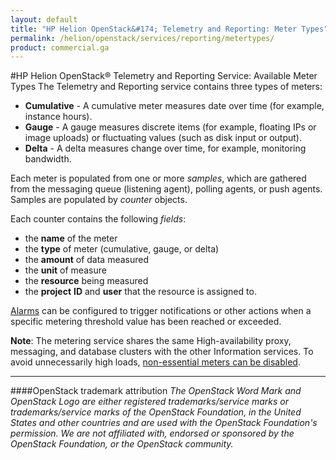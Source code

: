 ```yaml
---
layout: default
title: "HP Helion OpenStack&#174; Telemetry and Reporting: Meter Types"
permalink: /helion/openstack/services/reporting/metertypes/
product: commercial.ga
---
```

<!--UNDER REVISION-->

<script>
function PageRefresh {
onLoad="window.refresh"
}
PageRefresh();
</script>

#HP Helion OpenStack&#174; Telemetry and Reporting Service: Available Meter Types
The Telemetry and Reporting service contains three types of meters:

- **Cumulative** - A cumulative meter measures date over time (for example, instance hours).
- **Gauge** - A gauge measures discrete items (for example, floating IPs or image uploads) or fluctuating values (such as disk input or output).
- **Delta** - A delta measures change over time, for example, monitoring bandwidth.

Each meter is populated from one or more *samples*, which are gathered from the messaging queue (listening agent), polling agents, or push agents. 
Samples are populated by *counter* objects.

Each counter contains the following *fields*:

- the **name** of the meter
- the **type** of meter (cumulative, gauge, or delta)
- the **amount** of data measured
- the **unit** of measure
- the **resource** being measured
- the **project** **ID** and **user** that the resource is assigned to.

[Alarms](/helion/openstack/services/reporting/alarms/) can be configured to trigger notifications or other actions when a specific metering threshold value has been reached or exceeded.

**Note**: The metering service shares the same High-availability proxy, messaging, and database clusters with the other Information services. To avoid unnecessarily high loads, [non-essential meters can be disabled](/helion/openstack/services/reporting/bestpractices/#meterlist). 

----
####OpenStack trademark attribution
*The OpenStack Word Mark and OpenStack Logo are either registered trademarks/service marks or trademarks/service marks of the OpenStack Foundation, in the United States and other countries and are used with the OpenStack Foundation's permission. We are not affiliated with, endorsed or sponsored by the OpenStack Foundation, or the OpenStack community.*